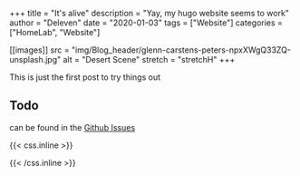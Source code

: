 +++
title = "It's alive"
description = "Yay, my hugo website seems to work"
author = "Deleven"
date = "2020-01-03"
tags = ["Website"]
categories = ["HomeLab", "Website"]

[[images]]
  src = "img/Blog_header/glenn-carstens-peters-npxXWgQ33ZQ-unsplash.jpg"
  alt = "Desert Scene"
  stretch = "stretchH"
+++
<!-- ----------------------------------- -->
<!-- ---------- Text Snippet ----------- -->
<!-- ----------------------------------- -->
This is just the first post to try things out
<!--more-->
<!-- ################################### -->
<!-- ######## Full Blog Text ########### -->
<!-- ################################### -->

## Todo

can be found in the [Github Issues](https://github.com/GSB-Deleven/blog/issues/)


<!-- ################################### -->
<!-- ########## CSS-Styling ############ -->
<!-- ################################### -->

{{< css.inline >}}
<style>
.emojify {
	font-family: Apple Color Emoji,Segoe UI Emoji,NotoColorEmoji,Segoe UI Symbol,Android Emoji,EmojiSymbols;
	font-size: 2rem;
	vertical-align: middle;
}
@media screen and (max-width:650px) {
    .nowrap {
	display: block;
	margin: 25px 0;
}
}
</style>
{{< /css.inline >}}

